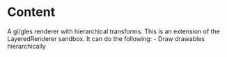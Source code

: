 # Content
A gl/gles renderer with hierarchical transforms. This is an extension of the LayeredRenderer sandbox.
It can do the following:
	- Draw drawables hierarchically